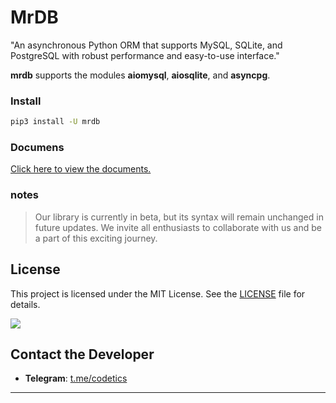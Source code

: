 # MrDB

"An asynchronous Python ORM that supports MySQL, SQLite, and PostgreSQL with robust performance and easy-to-use interface."  
  
**mrdb** supports the modules **aiomysql**, **aiosqlite**, and **asyncpg**.



### Install
```bash
pip3 install -U mrdb
``` 


### Documens
[Click here to view the documents.](https://github.com/nouqte/mrdb/doc/install.md)


### notes

> Our library is currently in beta, but its syntax will remain unchanged in future updates. We invite all enthusiasts to collaborate with us and be a part of this exciting journey.



  
## License

This project is licensed under the MIT License. See the [LICENSE](https://github.com/NuoQTe/mrdb/blob/main/LICENSE) file for details.

<a href="https://pypi.org/project/mrdb/"><img src="https://img.shields.io/badge/mrdb-0.1.0-F5F5F5?style=flat-square&labelColor=DC143C"></a> 

## Contact the Developer
- **Telegram**: [t.me/codetics](https://t.me/codetics)

---